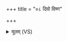 +++
title = "०८ दिवो विष्ण"

+++
<details><summary>मूलम् (VS)</summary>

दि॒वो वि॑ष्ण उ॒त वा॑ पृ॑थि॒व्या म॒हो वि॑ष्ण उ॒रोर॒न्तरि॑क्षात्। हस्तौ॑ पृणस्व ब॒हुभि॑र्वस॒व्यैरा॒प्रय॑च्छ॒ दक्षि॑णा॒दोत स॒व्यात् ॥
</details>